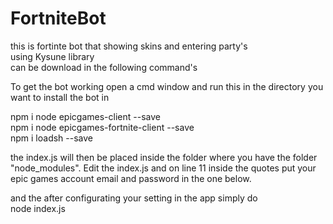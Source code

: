 # FortniteBot
this is fortinte bot that showing skins and entering party's                                                                             
using Kysune library                                                                                                                     
can be download in the following command's                                                                                              

To get the bot working open a cmd window and run this in the directory you want to install the bot in

npm i node epicgames-client --save                                                
npm i node epicgames-fortnite-client --save                                                                                              
npm i loadsh --save           
 
the index.js will then be placed inside the folder where you have the folder "node_modules".
Edit the index.js and on line 11 inside the quotes put your epic games account email and password in the one below.

and the after configurating your setting in the app simply do                                                                           
node index.js
